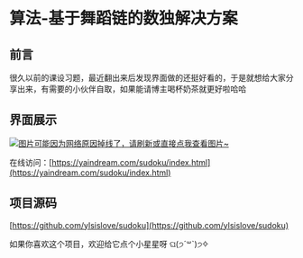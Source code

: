 # 算法-基于舞蹈链的数独解决方案

## 前言
很久以前的课设习题，最近翻出来后发现界面做的还挺好看的，于是就想给大家分享出来，有需要的小伙伴自取，如果能请博主喝杯奶茶就更好啦哈哈

## 界面展示
[![图片可能因为网络原因掉线了，请刷新或直接点我查看图片~](https://cdn.jsdelivr.net/gh/ylsislove/image-home/test/20210720203651.gif)](https://cdn.jsdelivr.net/gh/ylsislove/image-home/test/20210720203651.gif)

在线访问：[https://yaindream.com/sudoku/index.html](https://yaindream.com/sudoku/index.html)

## 项目源码
[https://github.com/ylsislove/sudoku](https://github.com/ylsislove/sudoku)

如果你喜欢这个项目，欢迎给它点个小星星呀 ଘ(੭ˊ꒳ˋ)੭✧ 
